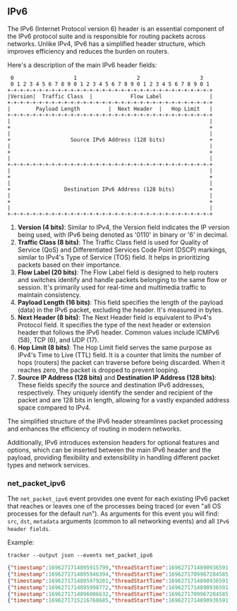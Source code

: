 ## IPv6

The IPv6 (Internet Protocol version 6) header is an essential component of the
IPv6 protocol suite and is responsible for routing packets across networks.
Unlike IPv4, IPv6 has a simplified header structure, which improves efficiency
and reduces the burden on routers.

Here's a description of the main IPv6 header fields:

```
 0                   1                   2                   3
 0 1 2 3 4 5 6 7 8 9 0 1 2 3 4 5 6 7 8 9 0 1 2 3 4 5 6 7 8 9 0 1
+-+-+-+-+-+-+-+-+-+-+-+-+-+-+-+-+-+-+-+-+-+-+-+-+-+-+-+-+-+-+-+-+
|Version|  Traffic Class  |            Flow Label               |
+-+-+-+-+-+-+-+-+-+-+-+-+-+-+-+-+-+-+-+-+-+-+-+-+-+-+-+-+-+-+-+-+
|        Payload Length         |  Next Header  |   Hop Limit   |
+-+-+-+-+-+-+-+-+-+-+-+-+-+-+-+-+-+-+-+-+-+-+-+-+-+-+-+-+-+-+-+-+
|                                                               |
+                                                               +
|                                                               |
+                   Source IPv6 Address (128 bits)              +
|                                                               |
+                                                               +
|                                                               |
+-+-+-+-+-+-+-+-+-+-+-+-+-+-+-+-+-+-+-+-+-+-+-+-+-+-+-+-+-+-+-+-+
|                                                               |
+                                                               +
|                                                               |
+                 Destination IPv6 Address (128 bits)           +
|                                                               |
+                                                               +
|                                                               |
+-+-+-+-+-+-+-+-+-+-+-+-+-+-+-+-+-+-+-+-+-+-+-+-+-+-+-+-+-+-+-+-+
```

1. **Version (4 bits)**: Similar to IPv4, the Version field indicates the IP version being used, with IPv6 being denoted as '0110' in binary or '6' in decimal.
2. **Traffic Class (8 bits)**: The Traffic Class field is used for Quality of Service (QoS) and Differentiated Services Code Point (DSCP) markings, similar to IPv4's Type of Service (TOS) field. It helps in prioritizing packets based on their importance.
3. **Flow Label (20 bits)**: The Flow Label field is designed to help routers and switches identify and handle packets belonging to the same flow or session. It's primarily used for real-time and multimedia traffic to maintain consistency.
4. **Payload Length (16 bits)**: This field specifies the length of the payload (data) in the IPv6 packet, excluding the header. It's measured in bytes.
5. **Next Header (8 bits)**: The Next Header field is equivalent to IPv4's Protocol field. It specifies the type of the next header or extension header that follows the IPv6 header. Common values include ICMPv6 (58), TCP (6), and UDP (17).
6. **Hop Limit (8 bits)**: The Hop Limit field serves the same purpose as IPv4's Time to Live (TTL) field. It is a counter that limits the number of hops (routers) the packet can traverse before being discarded. When it reaches zero, the packet is dropped to prevent looping.
7. **Source IP Address (128 bits)** and **Destination IP Address (128 bits)**: These fields specify the source and destination IPv6 addresses, respectively. They uniquely identify the sender and recipient of the packet and are 128 bits in length, allowing for a vastly expanded address space compared to IPv4.

The simplified structure of the IPv6 header streamlines packet processing and
enhances the efficiency of routing in modern networks.

Additionally, IPv6 introduces extension headers for optional features and
options, which can be inserted between the main IPv6 header and the payload,
providing flexibility and extensibility in handling different packet types and
network services.

### net_packet_ipv6

The `net_packet_ipv6` event provides one event for each existing IPv6 packet
that reaches or leaves one of the processes being traced (or even "all OS
processes for the default run"). As arguments for this event you will find:
`src`, `dst`, `metadata` arguments (common to all networking events) and all `IPv6 header
fields`.

Example:

```console
tracker --output json --events net_packet_ipv6
```

```json
{"timestamp":1696271714895915799,"threadStartTime":1696271714890936591,"processorId":7,"processId":1105201,"cgroupId":5650,"threadId":1105201,"parentProcessId":1098248,"hostProcessId":1105201,"hostThreadId":1105201,"hostParentProcessId":1098248,"userId":1000,"mountNamespace":4026531841,"pidNamespace":4026531836,"processName":"nc","executable":{"path":""},"hostName":"rugged","containerId":"","container":{},"kubernetes":{},"eventId":"2001","eventName":"net_packet_ipv6","matchedPolicies":[""],"argsNum":3,"returnValue":0,"syscall":"socket","stackAddresses":[0],"contextFlags":{"containerStarted":false,"isCompat":false},"threadEntityId":520127464,"processEntityId":520127464,"parentEntityId":129643807,"args":[{"name":"src","type":"const char*","value":"fd12:3456:789a::1"},{"name":"dst","type":"const char*","value":"fd12:3456:789a::2"},{"name":"proto_ipv6","type":"trace.ProtoIPv6","value":{"version":6,"trafficClass":0,"flowLabel":917134,"length":40,"nextHeader":"TCP","hopLimit":64,"srcIP":"fd12:3456:789a::1","dstIP":"fd12:3456:789a::2"}}]}
{"timestamp":1696271714895946394,"threadStartTime":1696271709967284585,"processorId":7,"processId":1105169,"cgroupId":5650,"threadId":1105169,"parentProcessId":1037836,"hostProcessId":1105169,"hostThreadId":1105169,"hostParentProcessId":1037836,"userId":1000,"mountNamespace":4026531841,"pidNamespace":4026531836,"processName":"nc","executable":{"path":""},"hostName":"rugged","containerId":"","container":{},"kubernetes":{},"eventId":"2001","eventName":"net_packet_ipv6","matchedPolicies":[""],"argsNum":3,"returnValue":0,"syscall":"","stackAddresses":[0],"contextFlags":{"containerStarted":false,"isCompat":false},"threadEntityId":2333477623,"processEntityId":2333477623,"parentEntityId":2142180145,"args":[{"name":"src","type":"const char*","value":"fd12:3456:789a::1"},{"name":"dst","type":"const char*","value":"fd12:3456:789a::2"},{"name":"proto_ipv6","type":"trace.ProtoIPv6","value":{"version":6,"trafficClass":0,"flowLabel":917134,"length":40,"nextHeader":"TCP","hopLimit":64,"srcIP":"fd12:3456:789a::1","dstIP":"fd12:3456:789a::2"}}]}
{"timestamp":1696271714895979201,"threadStartTime":1696271714890936591,"processorId":7,"processId":1105201,"cgroupId":5650,"threadId":1105201,"parentProcessId":1098248,"hostProcessId":1105201,"hostThreadId":1105201,"hostParentProcessId":1098248,"userId":1000,"mountNamespace":4026531841,"pidNamespace":4026531836,"processName":"nc","executable":{"path":""},"hostName":"rugged","containerId":"","container":{},"kubernetes":{},"eventId":"2001","eventName":"net_packet_ipv6","matchedPolicies":[""],"argsNum":3,"returnValue":0,"syscall":"","stackAddresses":[0],"contextFlags":{"containerStarted":false,"isCompat":false},"threadEntityId":520127464,"processEntityId":520127464,"parentEntityId":129643807,"args":[{"name":"src","type":"const char*","value":"fd12:3456:789a::2"},{"name":"dst","type":"const char*","value":"fd12:3456:789a::1"},{"name":"proto_ipv6","type":"trace.ProtoIPv6","value":{"version":6,"trafficClass":0,"flowLabel":362266,"length":40,"nextHeader":"TCP","hopLimit":64,"srcIP":"fd12:3456:789a::2","dstIP":"fd12:3456:789a::1"}}]}
{"timestamp":1696271714895998772,"threadStartTime":1696271714890936591,"processorId":7,"processId":1105201,"cgroupId":5650,"threadId":1105201,"parentProcessId":1098248,"hostProcessId":1105201,"hostThreadId":1105201,"hostParentProcessId":1098248,"userId":1000,"mountNamespace":4026531841,"pidNamespace":4026531836,"processName":"nc","executable":{"path":""},"hostName":"rugged","containerId":"","container":{},"kubernetes":{},"eventId":"2001","eventName":"net_packet_ipv6","matchedPolicies":[""],"argsNum":3,"returnValue":0,"syscall":"socket","stackAddresses":[0],"contextFlags":{"containerStarted":false,"isCompat":false},"threadEntityId":520127464,"processEntityId":520127464,"parentEntityId":129643807,"args":[{"name":"src","type":"const char*","value":"fd12:3456:789a::1"},{"name":"dst","type":"const char*","value":"fd12:3456:789a::2"},{"name":"proto_ipv6","type":"trace.ProtoIPv6","value":{"version":6,"trafficClass":0,"flowLabel":917134,"length":32,"nextHeader":"TCP","hopLimit":64,"srcIP":"fd12:3456:789a::1","dstIP":"fd12:3456:789a::2"}}]}
{"timestamp":1696271714896006632,"threadStartTime":1696271709967284585,"processorId":7,"processId":1105169,"cgroupId":5650,"threadId":1105169,"parentProcessId":1037836,"hostProcessId":1105169,"hostThreadId":1105169,"hostParentProcessId":1037836,"userId":1000,"mountNamespace":4026531841,"pidNamespace":4026531836,"processName":"nc","executable":{"path":""},"hostName":"rugged","containerId":"","container":{},"kubernetes":{},"eventId":"2001","eventName":"net_packet_ipv6","matchedPolicies":[""],"argsNum":3,"returnValue":0,"syscall":"","stackAddresses":[0],"contextFlags":{"containerStarted":false,"isCompat":false},"threadEntityId":2333477623,"processEntityId":2333477623,"parentEntityId":2142180145,"args":[{"name":"src","type":"const char*","value":"fd12:3456:789a::1"},{"name":"dst","type":"const char*","value":"fd12:3456:789a::2"},{"name":"proto_ipv6","type":"trace.ProtoIPv6","value":{"version":6,"trafficClass":0,"flowLabel":917134,"length":32,"nextHeader":"TCP","hopLimit":64,"srcIP":"fd12:3456:789a::1","dstIP":"fd12:3456:789a::2"}}]}
{"timestamp":1696271715216768685,"threadStartTime":1696271714890936591,"processorId":4,"processId":1105201,"cgroupId":5650,"threadId":1105201,"parentProcessId":1098248,"hostProcessId":1105201,"hostThreadId":1105201,"hostParentProcessId":1098248,"userId":1000,"mountNamespace":4026531841,"pidNamespace":4026531836,"processName":"nc","executable":{"path":""},"hostName":"rugged","containerId":"","container":{},"kubernetes":{},"eventId":"2001","eventName":"net_packet_ipv6","matchedPolicies":[""],"argsNum":3,"returnValue":0,"syscall":"write","stackAddresses":[0],"contextFlags":{"containerStarted":false,"isCompat":false},"threadEntityId":520127464,"processEntityId":520127464,"parentEntityId":129643807,"args":[{"name":"src","type":"const char*","value":"fd12:3456:789a::1"},{"name":"dst","type":"const char*","value":"fd12:3456:789a::2"},{"name":"proto_ipv6","type":"trace.ProtoIPv6","value":{"version":6,"trafficClass":0,"flowLabel":917134,"length":34,"nextHeader":"TCP","hopLimit":64,"srcIP":"fd12:3456:789a::1","dstIP":"fd12:3456:789a::2"}}]}
```

